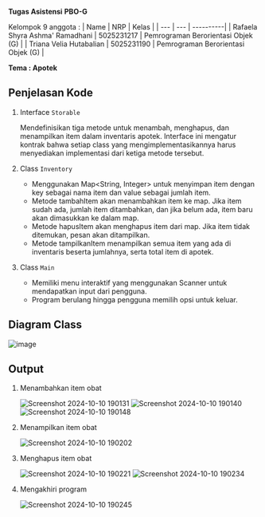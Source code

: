 **Tugas Asistensi**
**PBO-G**

Kelompok 9 anggota :
| Name           | NRP        | Kelas     |
| ---            | ---        | ----------|
| Rafaela Shyra Ashma' Ramadhani | 5025231217 | Pemrograman Berorientasi Objek (G) |
| Triana Velia Hutabalian | 5025231190 | Pemrograman Berorientasi Objek (G) |

**Tema : Apotek**

## Penjelasan Kode
1. Interface `Storable`

   Mendefinisikan tiga metode untuk menambah, menghapus, dan menampilkan item dalam inventaris apotek. Interface ini mengatur kontrak bahwa setiap class yang mengimplementasikannya harus menyediakan implementasi dari ketiga metode tersebut.
3. Class `Inventory`
   - Menggunakan Map<String, Integer> untuk menyimpan item dengan key sebagai nama item dan value sebagai jumlah item.
   - Metode tambahItem akan menambahkan item ke map. Jika item sudah ada, jumlah item ditambahkan, dan jika belum ada, item baru akan dimasukkan ke dalam map.
   - Metode hapusItem akan menghapus item dari map. Jika item tidak ditemukan, pesan akan ditampilkan.
   - Metode tampilkanItem menampilkan semua item yang ada di inventaris beserta jumlahnya, serta total item di apotek.
4. Class `Main`
   - Memiliki menu interaktif yang menggunakan Scanner untuk mendapatkan input dari pengguna.
   - Program berulang hingga pengguna memilih opsi untuk keluar.

## Diagram Class 
![image](https://github.com/user-attachments/assets/b81f906f-278a-495b-a4d9-49516fd266ec)


## Output
1. Menambahkan item obat
   
   ![Screenshot 2024-10-10 190131](https://github.com/user-attachments/assets/c3e6d573-f12f-4a5a-8fe3-e4bf98ab194d)
   ![Screenshot 2024-10-10 190140](https://github.com/user-attachments/assets/a1acc7e0-1fe6-459b-b7de-86dd1a01dd0a)
   ![Screenshot 2024-10-10 190148](https://github.com/user-attachments/assets/fbe65457-7d30-439d-987d-71f71f2962d2)

2. Menampilkan item obat
   
   ![Screenshot 2024-10-10 190202](https://github.com/user-attachments/assets/52b82579-17d1-46fe-aad5-b55f01cf205d)

3. Menghapus item obat
   
   ![Screenshot 2024-10-10 190221](https://github.com/user-attachments/assets/e048fdcc-bafc-48f1-a549-66e9ad0e0e5e)
   ![Screenshot 2024-10-10 190234](https://github.com/user-attachments/assets/6d7f3d0b-cd0f-459e-b828-51e750f34c20)

4. Mengakhiri program
   
   ![Screenshot 2024-10-10 190245](https://github.com/user-attachments/assets/4e755239-2497-458a-a1fb-44721a8ca643)
